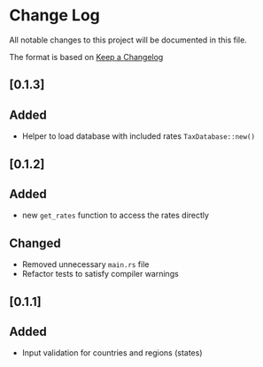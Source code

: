 # Change Log

All notable changes to this project will be documented in this file.

The format is based on [Keep a Changelog](http://keepachangelog.com/)

## [0.1.3]

## Added

- Helper to load database with included rates `TaxDatabase::new()`

## [0.1.2]

## Added

- new `get_rates` function to access the rates directly

## Changed

- Removed unnecessary `main.rs` file
- Refactor tests to satisfy compiler warnings

## [0.1.1]

## Added

- Input validation for countries and regions (states)